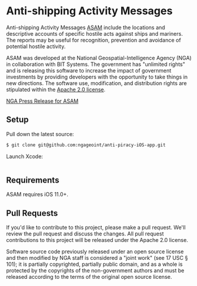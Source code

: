 # Anti-shipping Activity Messages

Anti-shipping Activity Messages [ASAM](http://msi.nga.mil/NGAPortal/MSI.portal?_nfpb=true&_st=&_pageLabel=msi_portal_page_65) include the locations and descriptive accounts of specific hostile acts against ships and mariners. The reports may be useful for recognition, prevention and avoidance of potential hostile activity. 

ASAM was developed at the National Geospatial-Intelligence Agency (NGA) in collaboration with BIT Systems. The government has "unlimited rights" and is releasing this software to increase the impact of government investments by providing developers with the opportunity to take things in new directions. The software use, modification, and distribution rights are stipulated within the [Apache 2.0 license](http://www.apache.org/licenses/LICENSE-2.0.html).

[NGA Press Release for ASAM](https://www.nga.mil/MediaRoom/PressReleases/Pages/2014-22.aspx)

## Setup

Pull down the latest source:
```bash
$ git clone git@github.com:ngageoint/anti-piracy-iOS-app.git
```

Launch Xcode:
```bash
```

## Requirements

ASAM requires iOS 11.0+.

## Pull Requests

If you'd like to contribute to this project, please make a pull request. We'll review the pull request and discuss the changes. All pull request contributions to this project will be released under the Apache 2.0 license.

Software source code previously released under an open source license and then modified by NGA staff is considered a "joint work" (see 17 USC § 101); it is partially copyrighted, partially public domain, and as a whole is protected by the copyrights of the non-government authors and must be released according to the terms of the original open source license.
